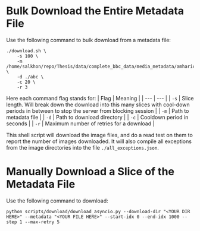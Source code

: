 # Bulk Download the Entire Metadata File
Use the following command to bulk download from a metadata file:
```
./download.sh \
    -s 100 \
    -m /home/salkhon/repo/Thesis/data/complete_bbc_data/media_metadata/amharic.metadata \
    -d ./abc \
    -c 20 \
    -r 3
```

Here each command flag stands for:
| Flag | Meaning |
| --- | --- |
| `-s` | Slice length. Will break down the download into this many slices with cool-down periods in between to stop the server from blocking session |
| `-m` | Path to metadata file |
| `-d` | Path to download directory |
| `-c` | Cooldown period in seconds | 
| `-r` | Maximum number of retries for a download |

This shell script will download the image files, and do a read test on them to report the number of images downloaded. It will also compile all exceptions from the image directories into the file `./all_exceptions.json`. 

# Manually Download a Slice of the Metadata File
Use the following command to download:
```
python scripts/download/download_asyncio.py --download-dir "<YOUR DIR HERE>" --metadata "<YOUR FILE HERE>" --start-idx 0 --end-idx 1000 --step 1 --max-retry 5
```
